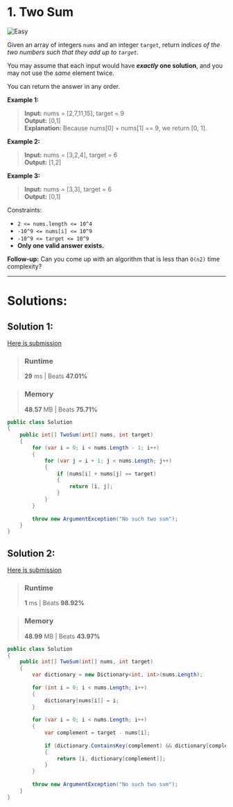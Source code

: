 ﻿# 1. Two Sum

![Easy](https://img.shields.io/badge/-Easy-00af9b?style=flat)

Given an array of integers `nums` and an integer `target`, return *indices of the two numbers such that they add up to `target`.*

You may assume that each input would have ***exactly* one solution**, and you may not use the *same* element twice.

You can return the answer in any order.

**Example 1:**

> **Input:** nums = [2,7,11,15], target = 9 \
> **Output:** [0,1] \
> **Explanation:** Because nums[0] + nums[1] == 9, we return [0, 1].

**Example 2:**

> **Input:** nums = [3,2,4], target = 6 \
> **Output:** [1,2] 

**Example 3:**

> **Input:** nums = [3,3], target = 6 \
> **Output:** [0,1]


Constraints:

* `2 <= nums.length <= 10^4`
* `-10^9 <= nums[i] <= 10^9`
* `-10^9 <= target <= 10^9`
* **Only one valid answer exists.**


**Follow-up:** Can you come up with an algorithm that is less than `O(n2)` time complexity?

---

# Solutions:

## Solution 1:
[Here is submission](https://leetcode.com/problems/two-sum/submissions/1750213224)
> ### Runtime
> **29** ms | Beats **47.01%** 

> ### Memory
> **48.57** MB | Beats **75.71%**

```csharp
public class Solution 
{
    public int[] TwoSum(int[] nums, int target) 
    {
        for (var i = 0; i < nums.Length - 1; i++)
        {
            for (var j = i + 1; j < nums.Length; j++)
            {
                if (nums[i] + nums[j] == target)
                {
                    return [i, j];
                }
            }
        }
        
        throw new ArgumentException("No such two sum");
    }
}
```

## Solution 2:
[Here is submission](https://leetcode.com/problems/two-sum/submissions/1750213224)
> ### Runtime
> **1** ms | Beats **98.92%**

> ### Memory
> **48.99** MB | Beats **43.97%**

```csharp
public class Solution
{
    public int[] TwoSum(int[] nums, int target)
    {
        var dictionary = new Dictionary<int, int>(nums.Length);
        
        for (int i = 0; i < nums.Length; i++) 
        {
            dictionary[nums[i]] = i;
        }
        
        for (var i = 0; i < nums.Length; i++)
        {
            var complement = target - nums[i];
            
            if (dictionary.ContainsKey(complement) && dictionary[complement] != i)
            {
                return [i, dictionary[complement]];
            }
        }
        
        throw new ArgumentException("No such two sum");
    }
}
```